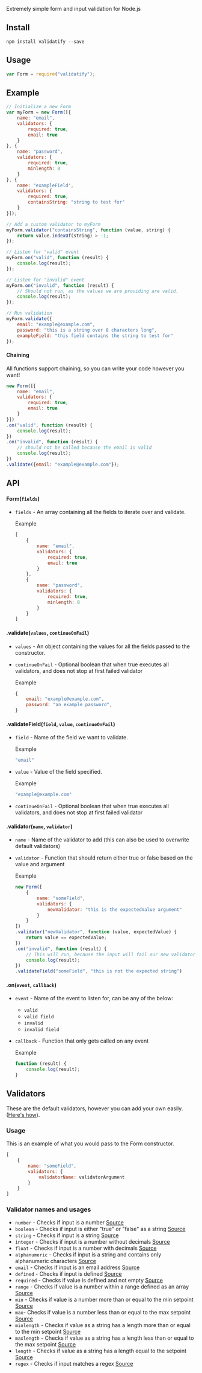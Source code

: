 Extremely simple form and input validation for Node.js

## Install
```
npm install validatify --save
```

## Usage
```javascript
var Form = require("validatify");
```

## Example
```javascript
// Initialize a new Form
var myForm = new Form([{
    name: "email",
    validators: {
        required: true,
        email: true
    }
}, {
    name: "password",
    validators: {
        required: true,
        minlength: 8
    }
}, {
    name: "exampleField",
    validators: {
        required: true,
        containsString: "string to test for"
    }
}]);

// Add a custom validator to myForm
myForm.validator("containsString", function (value, string) {
    return value.indexOf(string) > -1;
});

// Listen for "valid" event
myForm.on("valid", function (result) {
    console.log(result);
});

// Listen for "invalid" event
myForm.on("invalid", function (result) {
    // Should not run, as the values we are providing are valid.
    console.log(result);
});

// Run validation
myForm.validate({
    email: "example@example.com",
    password: "this is a string over 8 characters long",
    exampleField: "this field contains the string to test for"
});
```

#### Chaining
All functions support chaining, so you can write your code however you want!
```javascript
new Form([{
    name: "email",
    validators: {
        required: true,
        email: true
    }
}])
.on("valid", function (result) {
    console.log(result);
})
.on("invalid", function (result) {
    // should not be called because the email is valid
    console.log(result);
})
.validate({email: "example@example.com"});
```

## API
#### Form(`fields`)
* `fields` - An array containing all the fields to iterate over and validate.

    Example

    ```javascript
    [
      	{
            name: "email",
            validators: {
                required: true,
                email: true
            }
      	},
      	{
            name: "password",
            validators: {
                required: true,
                minlength: 8
            }
      	}
    ]
    ```

#### .validate(`values`, `continueOnFail`)
* `values` - An object containing the values for all the fields passed to the constructor.
* `continueOnFail` - Optional boolean that when true executes all validators, and does not stop at first failed validator

    Example

    ```javascript
    {
        email: "example@example.com",
        password: "an example password",
    }
    ```

#### .validateField(`field`, `value`, `continueOnFail`)
* `field` - Name of the field we want to validate.

    Example

    ```javascript
    "email"
    ```
* `value` - Value of the field specified.

    Example

    ```javascript
    "example@example.com"
    ```
* `continueOnFail` - Optional boolean that when true executes all validators, and does not stop at first failed validator

#### .validator(`name`, `validator`)
* `name` - Name of the validator to add (this can also be used to overwrite default validators)
* `validator` - Function that should return either true or false based on the value and argument

    Example

    ```javascript
    new Form([
        {
            name: "someField",
            validators: {
                newValidator: "this is the expectedValue argument"
            }
        }
    ])
    .validator("newValidator", function (value, expectedValue) {
        return value == expectedValue;
    })
    .on("invalid", function (result) {
        // This will run, because the input will fail our new validator's check.
        console.log(result);
    })
    .validateField("someField", "this is not the expected string")
    ```

#### .on(`event`, `callback`)
* `event` - Name of the event to listen for, can be any of the below:

    * `valid`
    * `valid field`
    * `invalid`
    * `invalid field`

* `callback` - Function that only gets called on any event

    Example

    ```javascript
    function (result) {
        console.log(result);
    }
    ```

## Validators
These are the default validators, however you can add your own easily. ([Here's how](#validatorname-validator)).

### Usage
This is an example of what you would pass to the Form constructor.

```javascript
[
    {
        name: "someField",
        validators: {
            validatorName: validatorArgument
        }
    }
]
```

### Validator names and usages
* `number` - Checks if input is a number [Source](src/validators.js#L3-L10)
* `boolean` - Checks if input is either "true" or "false" as a string [Source](src/validators.js#L12-L19)
* `string` - Checks if input is a string [Source](src/validators.js#L21-L28)
* `integer` - Checks if input is a number without decimals [Source](src/validators.js#L30-L37)
* `float` - Checks if input is a number with decimals [Source](src/validators.js#L39-L46)
* `alphanumeric` - Checks if input is a string and contains only alphanumeric characters [Source](src/validators.js#L48-L55)
* `email` - Checks if input is an email address [Source](src/validators.js#L58-L70)
* `defined` - Checks if input is defined [Source](src/validators.js#L72-L79)
* `required` - Checks if value is defined and not empty [Source](src/validators.js#L81-L88)
* `range` - Checks if value is a number within a range defined as an array [Source](src/validators.js#L90-L100)
* `min` - Checks if value is a number more than or equal to the min setpoint [Source](src/validators.js#L102-L110)
* `max`- Checks if value is a number less than or equal to the max setpoint [Source](src/validators.js#L112-L120)
* `minlength` - Checks if value as a string has a length more than or equal to the min setpoint [Source](src/validators.js#L122-L131)
* `maxlength` - Checks if value as a string has a length less than or equal to the max setpoint [Source](src/validators.js#L133-L142)
* `length` - Checks if value as a string has a length equal to the setpoint [Source](src/validators.js#L144-L152)
* `regex` - Checks if input matches a regex [Source](src/validators.js#L154-L162)
